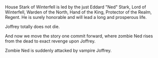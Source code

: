 House Stark of Winterfell is led by the just Eddard "Ned" Stark, Lord of
Winterfell, Warden of the North, Hand of the King, Protector of the Realm, Regent.  He is surely honorable and will lead a long and prosperous life.

Joffrey totally does not die.

And now we move the story one commit forward, where zombie Ned rises from
the dead to exact revenge upon Joffrey.

Zombie Ned is suddenly attacked by vampire Joffrey.
